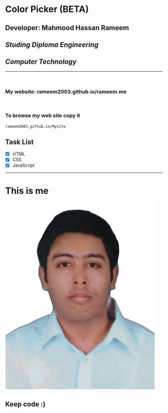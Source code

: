 # Color Picker (BETA)
## Developer: Mahmood Hassan Rameem
## _Studing Diploma Engineering_
## _Computer Technology_

___

<br>

### My website: rameem2003.github.io/rameem.me

<br>

### To browse my web site copy it 
```
rameem2003.github.io/Mysite
```

## Task List

- [x] HTML
- [x] CSS
- [x] JavaScript

---

# This is me
![profile](./me.jpg)
## Keep code :)
